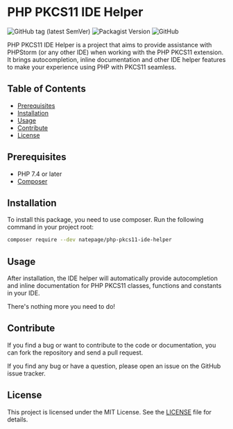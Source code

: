# PHP PKCS11 IDE Helper

![GitHub tag (latest SemVer)](https://img.shields.io/github/v/tag/natepage/php-pkcs11-ide-helper)
![Packagist Version](https://img.shields.io/packagist/v/natepage/php-pkcs11-ide-helper)
![GitHub](https://img.shields.io/github/license/natepage/php-pkcs11-ide-helper)

PHP PKCS11 IDE Helper is a project that aims to provide assistance with PHPStorm (or any other IDE) when working with
the PHP PKCS11 extension. It brings autocompletion, inline documentation and other IDE helper features to make your
experience using PHP with PKCS11 seamless.

## Table of Contents

- [Prerequisites](#prerequisites)
- [Installation](#installation)
- [Usage](#usage)
- [Contribute](#contribute)
- [License](#license)

## Prerequisites

- PHP 7.4 or later
- [Composer](https://getcomposer.org/)

## Installation

To install this package, you need to use composer. Run the following command in your project root:

```bash
composer require --dev natepage/php-pkcs11-ide-helper
```

## Usage

After installation, the IDE helper will automatically provide autocompletion and inline documentation for PHP PKCS11
classes, functions and constants in your IDE.

There's nothing more you need to do!

## Contribute

If you find a bug or want to contribute to the code or documentation, you can fork the repository and send a pull
request.

If you find any bug or have a question, please open an issue on the GitHub issue tracker.

## License

This project is licensed under the MIT License. See the [LICENSE](LICENSE.md) file for details.
